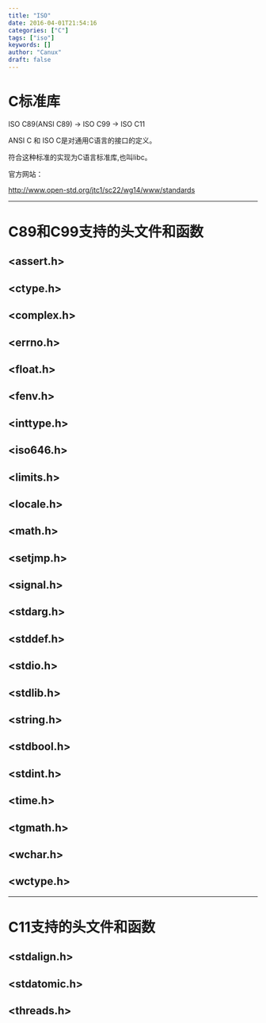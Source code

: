 ```yaml
---
title: "ISO"
date: 2016-04-01T21:54:16
categories: ["C"]
tags: ["iso"]
keywords: []
author: "Canux"
draft: false
---
```


# C标准库

ISO C89(ANSI C89) -> ISO C99 -> ISO C11

ANSI C 和 ISO C是对通用C语言的接口的定义。

符合这种标准的实现为C语言标准库,也叫libc。

官方网站：

<http://www.open-std.org/jtc1/sc22/wg14/www/standards>

***

# C89和C99支持的头文件和函数

## <assert.h>

## <ctype.h>

## <complex.h>

## <errno.h>

## <float.h>

## <fenv.h>

## <inttype.h>

## <iso646.h>

## <limits.h>

## <locale.h>

## <math.h>

## <setjmp.h>

## <signal.h>

## <stdarg.h>

## <stddef.h>

## <stdio.h>

## <stdlib.h>

## <string.h>

## <stdbool.h>

## <stdint.h>

## <time.h>

## <tgmath.h>

## <wchar.h>

## <wctype.h>

***

# C11支持的头文件和函数

## <stdalign.h>

## <stdatomic.h>

## <threads.h>

